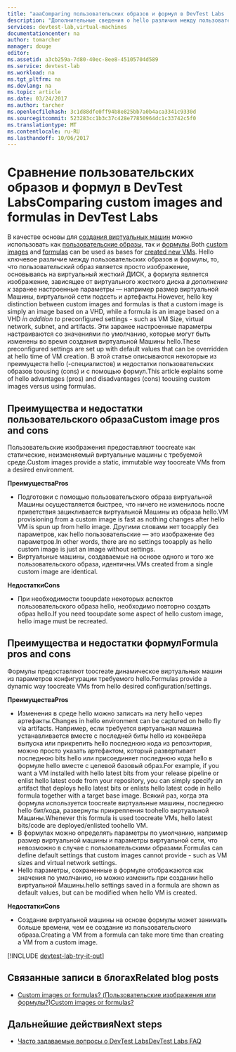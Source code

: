 ```yaml
---
title: "aaaComparing пользовательских образов и формул в DevTest Labs | Документы Microsoft"
description: "Дополнительные сведения о hello различия между пользовательских образов и формулы, как виртуальная машина оснований, чтобы можно было решить, какой из них лучше всего подходит для вашей среды."
services: devtest-lab,virtual-machines
documentationcenter: na
author: tomarcher
manager: douge
editor: 
ms.assetid: a3cb259a-7d80-40ec-8ee8-45105704d589
ms.service: devtest-lab
ms.workload: na
ms.tgt_pltfrm: na
ms.devlang: na
ms.topic: article
ms.date: 03/24/2017
ms.author: tarcher
ms.openlocfilehash: 3c1d88dfe0ff94b8e825bb7a0b4aca3341c9330d
ms.sourcegitcommit: 523283cc1b3c37c428e77850964dc1c33742c5f0
ms.translationtype: MT
ms.contentlocale: ru-RU
ms.lasthandoff: 10/06/2017
---
```

# <a name="comparing-custom-images-and-formulas-in-devtest-labs"></a><span data-ttu-id="2f158-103">Сравнение пользовательских образов и формул в DevTest Labs</span><span class="sxs-lookup"><span data-stu-id="2f158-103">Comparing custom images and formulas in DevTest Labs</span></span>
<span data-ttu-id="2f158-104">В качестве основы для [создания виртуальных машин](devtest-lab-add-vm-with-artifacts.md) можно использовать как [пользовательские образы](devtest-lab-create-template.md), так и [формулы](devtest-lab-manage-formulas.md).</span><span class="sxs-lookup"><span data-stu-id="2f158-104">Both [custom images](devtest-lab-create-template.md) and [formulas](devtest-lab-manage-formulas.md) can be used as bases for [created new VMs](devtest-lab-add-vm-with-artifacts.md).</span></span> <span data-ttu-id="2f158-105">Hello ключевое различие между пользовательских образов и формулы, то, что пользовательский образ является просто изображение, основываясь на виртуальный жесткий ДИСК, а формула является изображение, зависящее от виртуального жесткого диска *в дополнение к* заранее настроенные параметры — например размер виртуальной Машины, виртуальной сети подсеть и артефакты.</span><span class="sxs-lookup"><span data-stu-id="2f158-105">However, hello key distinction between custom images and formulas is that a custom image is simply an image based on a VHD, while a formula is an image based on a VHD *in addition to* preconfigured settings - such as VM Size, virtual network, subnet, and artifacts.</span></span> <span data-ttu-id="2f158-106">Эти заранее настроенные параметры настраиваются со значениями по умолчанию, которые могут быть изменены во время создания виртуальной Машины hello.</span><span class="sxs-lookup"><span data-stu-id="2f158-106">These preconfigured settings are set up with default values that can be overridden at hello time of VM creation.</span></span> <span data-ttu-id="2f158-107">В этой статье описываются некоторые из преимуществ hello (-специалистов) и недостатки пользовательских образов toousing (cons) и с помощью формул.</span><span class="sxs-lookup"><span data-stu-id="2f158-107">This article explains some of hello advantages (pros) and disadvantages (cons) toousing custom images versus using formulas.</span></span>

## <a name="custom-image-pros-and-cons"></a><span data-ttu-id="2f158-108">Преимущества и недостатки пользовательского образа</span><span class="sxs-lookup"><span data-stu-id="2f158-108">Custom image pros and cons</span></span>
<span data-ttu-id="2f158-109">Пользовательские изображения предоставляют toocreate как статические, неизменяемый виртуальные машины с требуемой среде.</span><span class="sxs-lookup"><span data-stu-id="2f158-109">Custom images provide a static, immutable way toocreate VMs from a desired environment.</span></span> 

<span data-ttu-id="2f158-110">**Преимущества**</span><span class="sxs-lookup"><span data-stu-id="2f158-110">**Pros**</span></span>

* <span data-ttu-id="2f158-111">Подготовки с помощью пользовательского образа виртуальной Машины осуществляется быстрее, что ничего не изменилось после приветствия зацикливается виртуальной Машины из образа hello.</span><span class="sxs-lookup"><span data-stu-id="2f158-111">VM provisioning from a custom image is fast as nothing changes after hello VM is spun up from hello image.</span></span> <span data-ttu-id="2f158-112">Другими словами нет tooapply без параметров, как hello пользовательские — это изображение без параметров.</span><span class="sxs-lookup"><span data-stu-id="2f158-112">In other words, there are no settings tooapply as hello custom image is just an image without settings.</span></span> 
* <span data-ttu-id="2f158-113">Виртуальные машины, создаваемые на основе одного и того же пользовательского образа, идентичны.</span><span class="sxs-lookup"><span data-stu-id="2f158-113">VMs created from a single custom image are identical.</span></span>

<span data-ttu-id="2f158-114">**Недостатки**</span><span class="sxs-lookup"><span data-stu-id="2f158-114">**Cons**</span></span>

* <span data-ttu-id="2f158-115">При необходимости tooupdate некоторых аспектов пользовательского образа hello, необходимо повторно создать образ hello.</span><span class="sxs-lookup"><span data-stu-id="2f158-115">If you need tooupdate some aspect of hello custom image, hello image must be recreated.</span></span>  

## <a name="formula-pros-and-cons"></a><span data-ttu-id="2f158-116">Преимущества и недостатки формул</span><span class="sxs-lookup"><span data-stu-id="2f158-116">Formula pros and cons</span></span>
<span data-ttu-id="2f158-117">Формулы предоставляют toocreate динамическое виртуальных машин из параметров конфигурации требуемого hello.</span><span class="sxs-lookup"><span data-stu-id="2f158-117">Formulas provide a dynamic way toocreate VMs from hello desired configuration/settings.</span></span>

<span data-ttu-id="2f158-118">**Преимущества**</span><span class="sxs-lookup"><span data-stu-id="2f158-118">**Pros**</span></span>

* <span data-ttu-id="2f158-119">Изменения в среде hello можно записать на лету hello через артефакты.</span><span class="sxs-lookup"><span data-stu-id="2f158-119">Changes in hello environment can be captured on hello fly via artifacts.</span></span> <span data-ttu-id="2f158-120">Например, если требуется виртуальная машина устанавливается вместе с последней биты hello из конвейера выпуска или прикрепить hello последнюю кода из репозитория, можно просто указать артефактом, который развертывает последнюю bits hello или присоединяет последнюю кода hello в формуле hello вместе с целевой базовый образ.</span><span class="sxs-lookup"><span data-stu-id="2f158-120">For example, if you want a VM installed with hello latest bits from your release pipeline or enlist hello latest code from your repository, you can simply specify an artifact that deploys hello latest bits or enlists hello latest code in hello formula together with a target base image.</span></span> <span data-ttu-id="2f158-121">Всякий раз, когда эта формула используется toocreate виртуальные машины, последнюю hello бит/кода, развернуты прикрепления toohello виртуальной Машины.</span><span class="sxs-lookup"><span data-stu-id="2f158-121">Whenever this formula is used toocreate VMs, hello latest bits/code are deployed/enlisted toohello VM.</span></span> 
* <span data-ttu-id="2f158-122">В формулах можно определять параметры по умолчанию, например размер виртуальной машины и параметры виртуальной сети, что невозможно в случае с пользовательскими образами.</span><span class="sxs-lookup"><span data-stu-id="2f158-122">Formulas can define default settings that custom images cannot provide - such as VM sizes and virtual network settings.</span></span> 
* <span data-ttu-id="2f158-123">Hello параметры, сохраненные в формуле отображаются как значения по умолчанию, но можно изменить при создании hello виртуальной Машины.</span><span class="sxs-lookup"><span data-stu-id="2f158-123">hello settings saved in a formula are shown as default values, but can be modified when hello VM is created.</span></span> 

<span data-ttu-id="2f158-124">**Недостатки**</span><span class="sxs-lookup"><span data-stu-id="2f158-124">**Cons**</span></span>

* <span data-ttu-id="2f158-125">Создание виртуальной машины на основе формулы может занимать больше времени, чем ее создание из пользовательского образа.</span><span class="sxs-lookup"><span data-stu-id="2f158-125">Creating a VM from a formula can take more time than creating a VM from a custom image.</span></span>

[!INCLUDE [devtest-lab-try-it-out](../../includes/devtest-lab-try-it-out.md)]

## <a name="related-blog-posts"></a><span data-ttu-id="2f158-126">Связанные записи в блогах</span><span class="sxs-lookup"><span data-stu-id="2f158-126">Related blog posts</span></span>
* [<span data-ttu-id="2f158-127">Custom images or formulas? (Пользовательские изображения или формулы?)</span><span class="sxs-lookup"><span data-stu-id="2f158-127">Custom images or formulas?</span></span>](https://blogs.msdn.microsoft.com/devtestlab/2016/04/06/custom-images-or-formulas/)

## <a name="next-steps"></a><span data-ttu-id="2f158-128">Дальнейшие действия</span><span class="sxs-lookup"><span data-stu-id="2f158-128">Next steps</span></span>
- [<span data-ttu-id="2f158-129">Часто задаваемые вопросы о DevTest Labs</span><span class="sxs-lookup"><span data-stu-id="2f158-129">DevTest Labs FAQ</span></span>](devtest-lab-faq.md)